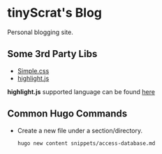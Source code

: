 # tinyScrat's Blog

Personal blogging site.

## Some 3rd Party Libs

- [Simple.css](https://simplecss.org/)
- [highlight.js](https://highlightjs.org/)

**highlight.js** supported language can be found [here][1]

[1]: <https://unpkg.com/browse/@highlightjs/cdn-assets@11.10.0/languages/> "highlight.js supported languages"

## Common Hugo Commands

- Create a new file under a section/directory.

    ```Shell
    hugo new content snippets/access-database.md
    ```
